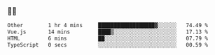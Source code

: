### 👨‍💻

<!--START_SECTION:waka-->

```txt
Other        1 hr 4 mins     ██████████████████▓░░░░░░   74.49 %
Vue.js       14 mins         ████▒░░░░░░░░░░░░░░░░░░░░   17.13 %
HTML         6 mins          ██░░░░░░░░░░░░░░░░░░░░░░░   07.79 %
TypeScript   0 secs          ░░░░░░░░░░░░░░░░░░░░░░░░░   00.59 %
```

<!--END_SECTION:waka-->
